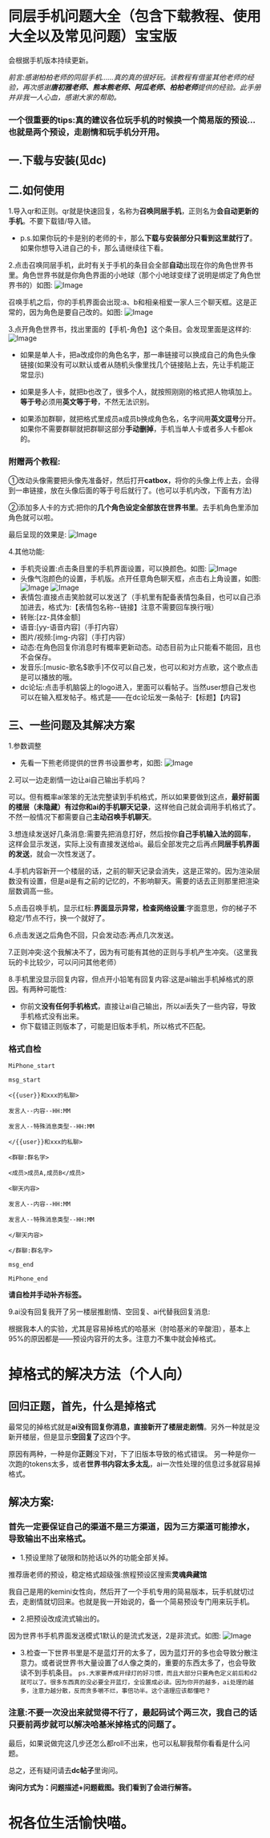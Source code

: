 # 同层手机问题大全（包含下载教程、使用大全以及常见问题）宝宝版

 会根据手机版本持续更新。

*前言:感谢柏柏老师的同层手机……真的真的很好玩。该教程有借鉴其他老师的经验，再次感谢**唐初雅老师、熊本熊老师、阿瓜老师、柏柏老师**提供的经验。此手册并非我一人心血，感谢大家的帮助。*


### 一个很重要的tips:真的建议各位玩手机的时候换一个简易版的预设…也就是**两个预设**，走剧情和玩手机分开用。


## 一.下载与安装(见dc)

## 二.如何使用
1.导入qr和正则。qr就是快速回复，名称为**召唤同层手机**，正则名为**会自动更新的手机**。不要下载错/导入错。

- p.s.如果你玩的卡是别的老师的卡，那么**下载与安装部分只看到这里就行了**。如果你想导入进自己的卡，那么请继续往下看。

2.点击召唤同层手机，此时有关于手机的条目会全部**自动**出现在你的角色世界书里。角色世界书就是你角色界面的小地球（那个小地球变绿了说明是绑定了角色世界书的）如图:
![Image](https://github.com/user-attachments/assets/86aae2d1-f2b1-4a6a-a959-480919f43c47)

召唤手机之后，你的手机界面会出现:a、b和相亲相爱一家人三个聊天框。这是正常的，因为角色是要自己改的。如图:
![Image](https://github.com/user-attachments/assets/e85e0e0c-ade9-4582-a3d2-3e6c7b198f37)


3.点开角色世界书，找出里面的【手机-角色】这个条目。会发现里面是这样的:
![Image](https://github.com/user-attachments/assets/a0b1473c-d630-4b67-933d-1cc43e18a916)


- 如果是单人卡，把a改成你的角色名字，那一串链接可以换成自己的角色头像链接(如果没有可以默认或者从随机头像里找几个链接贴上去，先让手机能正常显示)

- 如果是多人卡，就把b也改了，很多个人，就按照刚刚的格式把人物填加上。**等于号**必须用**英文等于号**，不然无法识别。

- 如果添加群聊，就把格式里成员a成员b换成角色名，名字间用**英文逗号**分开。如果你不需要群聊就把群聊这部分**手动删掉**，手机当单人卡或者多人卡都ok的。

### 附赠两个教程:
 ①改动头像需要把头像先准备好，然后打开**catbox**，将你的头像上传上去，会得到一串链接，放在头像后面的等于号后就行了。(也可以手机内改，下面有方法)
 
 ②添加多人卡的方式:把你的**几个角色设定全部放在世界书里**。去手机角色里添加角色就可以啦。


最后呈现的效果是:
![Image](https://github.com/user-attachments/assets/9ac1fb49-29f6-4a18-91e6-2484a19dc609)

 4.其他功能:
 - 手机壳设置:点击条目里的手机界面设置，可以换颜色。如图:
![Image](https://github.com/user-attachments/assets/5acf8b14-098a-4db7-b3c0-d9496e02644d)
 - 头像气泡颜色的设置，手机版。点开任意角色聊天框，点击右上角设置，如图:
![Image](https://github.com/user-attachments/assets/66431038-d68e-4133-8d7f-b2babd751d24)
![Image](https://github.com/user-attachments/assets/0acb0d89-08b6-4e10-bb58-fc31a1eafc72)
 - 表情包:直接点击笑脸就可以发送了（手机里有配备表情包条目，也可以自己添加进去，格式为:【表情包名称--链接】注意不需要回车换行哦）
- 转账:[zz-具体金额]
- 语音:[yy-语音内容]（手打内容）
- 图片/视频:[img-内容]（手打内容）
- 动态:在角色回复你消息时有概率更新动态。动态目前为止只能看不能回，且也不会保存。
- 发音乐:[music-歌名$歌手]不仅可以自己发，也可以和对方点歌，这个歌点击是可以播放的哦。
- dc论坛:点击手机脑袋上的logo进入，里面可以看帖子。当然user想自己发也可以在输入框发帖子。格式是——在dc论坛发一条帖子:【标题】【内容】

## 三、一些问题及其解决方案

  1.参数调整
- 先看一下熊老师提供的世界书设置参考，如图:
 ![Image](https://github.com/user-attachments/assets/f2e965e3-e077-48f1-89c1-1f70a2455bab)


2.可以一边走剧情一边让ai自己输出手机吗？

可以。但有概率ai笨笨的无法完整读到手机格式，所以如果要做到这点，**最好前面的楼层（未隐藏）有过你和ai的手机聊天记录**，这样他自己就会调用手机格式了。不然一般情况下都需要自己**主动召唤手机聊天**。

 3.想连续发送好几条消息:需要先把消息打好，然后按你**自己手机输入法的回车**，这样会显示发送，实际上没有直接发送给ai。最后全部发完之后再点**同层手机界面的发送**，就会一次性发送了。

 4.手机内容新开一个楼层的话，之前的聊天记录会消失，这是正常的。因为渲染层数没有设置，但是ai是有之前的记忆的，不影响聊天。需要的话去正则那里把渲染层数调高一些。

 5.点击召唤手机，显示红标:**界面显示异常，检查网络设置**:字面意思，你的梯子不稳定/节点不行，换一个就好了。

  6.点击发送之后角色不回，只会发动态:再点几次发送。

  7.正则冲突:这个我解决不了，因为有可能有其他的正则与手机产生冲突。（这里我玩的卡比较少，可以问问其他老师）
  
  8.手机里没显示回复内容，但点开小铅笔有回复内容:这是ai输出手机掉格式的原因。有两种可能性:
  - 你前文**没有任何手机格式**，直接让ai自己输出，所以ai丢失了一些内容，导致手机格式没有出来。
  - 你下载错正则版本了，可能是旧版本手机，所以格式不匹配。
 
  ### 格式自检
  
`MiPhone_start`

`msg_start`

`<{{user}}和xxx的私聊>`

`发言人--内容--HH:MM`

`发言人--特殊消息类型--HH:MM`

`</{{user}}和xxx的私聊>`

`<群聊:群名字>`

`<成员>成员A,成员B</成员>`

`<聊天内容>`

`发言人--内容--HH:MM`

`发言人--特殊消息类型--HH:MM`

`</聊天内容>`

`</群聊:群名字>`

`msg_end`

`MiPhone_end`


**请自检并手动补齐标签。**

  9.ai没有回复我开了另一楼层推剧情、空回复、ai代替我回复消息:

根据我本人的实验，尤其是容易掉格式的哈基米（肘哈基米的辛酸泪），基本上95%的原因都是——预设内容开的太多。注意力不集中就会掉格式。


# 掉格式的解决方法（个人向）


## 回归正题，首先，什么是掉格式
最常见的掉格式就是**ai没有回复你消息，直接新开了楼层走剧情**。另外一种就是没新开楼层，但是显示**空回复了**这四个字。

原因有两种，一种是你**正则**没下对，下了旧版本导致的格式错误。
另一种是你一次跑的tokens太多，或者**世界书内容太多太乱**，ai一次性处理的信息过多就容易掉格式。


## 解决方案:

### 首先一定要保证自己的渠道不是三方渠道，因为三方渠道可能掺水，导致输出不出来格式。


- 1.预设里除了破限和防抢话以外的功能全部关掉。

推荐唐老师的预设，稳定格式超级强:旅程预设区搜索**灵魂典藏馆**

我自己是用的kemini女性向，然后开了一个手机专用的简易版本，玩手机就切过去，走剧情就切回来。也就是我一开始说的，备一个简易预设专门用来玩手机。

- 2.把预设改成流式输出的。

因为世界书手机界面发送模式1默认的是流式发送，2是非流式。如图:
![Image](https://github.com/user-attachments/assets/fa7db9e0-d2d5-42bf-a818-ebbbd0e15f25)


- 3.检查一下世界书里是不是蓝灯开的太多了，因为蓝灯开的多也会导致分散注意力。或者说世界书大量设置了d人像之类的，重要的东西太多了，也会导致读不到手机条目。
  `ps.大家要养成开绿灯的好习惯，而且大部分只要角色定义前后和d2就可以了。很多东西真的没必要全开蓝灯，全设置成必读。因为你开的越多，ai处理的越多，注意力越分散，反而贪多嚼不烂，事倍功半。这个道理应该都懂吧？`

### 注意:不要一次没出来就觉得不行了，最起码试个两三次，我自己的话只要前两步就可以解决哈基米掉格式的问题了。


最后，如果说做完这几步还怎么都roll不出来，也可以私聊我帮你看看是什么问题。

总之，还有疑问请去**dc帖子**里询问。

**询问方式为：问题描述+问题截图。我们看到了会进行解答。**

# 祝各位生活愉快喵。
